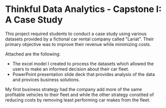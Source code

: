# Thinkful Data Analytics - Capstone I: A Case Study

This project required students to conduct a case study using various datasets provided by a fictional car rental company called "Lariat". Their primary objective was to improve their revenue while minimizing costs.

Attached are the following: 
* The excel model I created to process the datasets which allowed the users to make an informed decision about their car fleet.
* PowerPoint presentation slide deck that provides analysis of the data and provices business solutions.

My first business strategy had the company add more of the same profitable vehicles to their fleet and while the other strategy constited of reducing costs by removing least performing car makes from the fleet.
